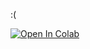 :(

[![Open In Colab](https://colab.research.google.com/assets/colab-badge.svg)](https://colab.research.google.com/github/irenebernardi/filters/blob/master/morlet_FIR.ipynb)

